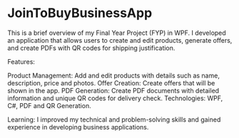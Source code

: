 # JoinToBuyBusinessApp

This is a brief overview of my Final Year Project (FYP) in WPF. I developed an application that allows users to create and edit products, generate offers, and create PDFs with QR codes for shipping justification.

Features:

Product Management: Add and edit products with details such as name, description, price and photos.
Offer Creation: Create offers that will be shown in the app.
PDF Generation: Create PDF documents with detailed information and unique QR codes for delivery check.
Technologies: WPF, C#, PDF and QR Generation.

Learning: I improved my technical and problem-solving skills and gained experience in developing business applications.
